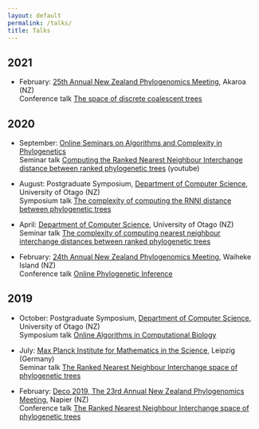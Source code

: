 ```yaml
---
layout: default
permalink: /talks/
title: Talks
---
```


## 2021
- February: [25th Annual New Zealand Phylogenomics Meeting](https://www.canterbury.ac.nz/engineering/schools/mathematics-statistics/research/bio/events/akaroa-2021/), Akaroa (NZ)  
Conference talk [The space of discrete coalescent trees](2021_phyloNZ_Akaroa.pdf)

## 2020

- September: [Online Seminars on Algorithms and Complexity in Phylogenetics](https://simonelinz.wordpress.com/online-seminar/)  
Seminar talk [Computing the Ranked Nearest Neighbour Interchange distance between ranked phylogenetic trees](https://www.youtube.com/watch?v=cvxnWkxFLas) (youtube)

- August: Postgraduate Symposium, [Department of Computer Science](https://www.otago.ac.nz/computer-science/index.html), University of Otago (NZ)  
Symposium talk [The complexity of computing the RNNI distance between phylogenetic trees](2020_Postgrad_Symposium.pdf)

- April: [Department of Computer Science](https://www.otago.ac.nz/computer-science), University of Otago (NZ)  
Seminar talk [The complexity of computing nearest neighbour interchange distances between ranked phylogenetic trees](2020_CS_Otago.pdf)

- February: [24th Annual New Zealand Phylogenomics Meeting](https://www.canterbury.ac.nz/engineering/schools/mathematics-statistics/research/bio/events/), Waiheke Island (NZ)  
Conference talk [Online Phylogenetic Inference](2020_phyloNZ_Waiheke.pdf)

## 2019

- October: Postgraduate Symposium, [Department of Computer Science](https://www.otago.ac.nz/computer-science/index.html), University of Otago (NZ)  
Symposium talk [Online Algorithms in Computational Biology](2020_Postgrad_Symposium.pdf)

- July: [Max Planck Institute for Mathematics in the Science](https://www.mis.mpg.de/nlalg/research.html), Leipzig (Germany)  
Seminar talk [The Ranked Nearest Neighbour Interchange space of phylogenetic trees](2019_Leipzig_MPI.pdf)

- February: [Deco 2019, The 23rd Annual New Zealand Phylogenomics Meeting](https://www.canterbury.ac.nz/engineering/schools/mathematics-statistics/research/bio/events/deco-2019/), Napier (NZ)  
Conference talk [The Ranked Nearest Neighbour Interchange space of phylogenetic trees](2019_phyloNZ_Napier.pdf)
